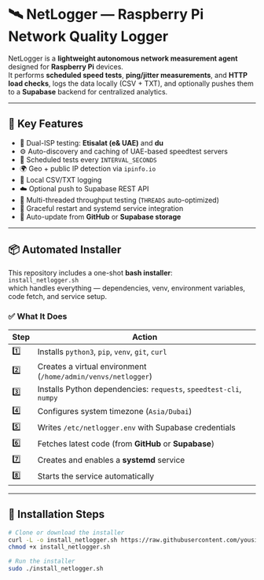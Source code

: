 # 🛰️ NetLogger — Raspberry Pi Network Quality Logger

NetLogger is a **lightweight autonomous network measurement agent** designed for **Raspberry Pi** devices.  
It performs **scheduled speed tests**, **ping/jitter measurements**, and **HTTP load checks**, logs the data locally (CSV + TXT), and optionally pushes them to a **Supabase** backend for centralized analytics.

---

## 🚀 Key Features

- 📡 Dual-ISP testing: **Etisalat (e& UAE)** and **du**
- ⚙️ Auto-discovery and caching of UAE-based speedtest servers  
- 🔁 Scheduled tests every `INTERVAL_SECONDS`
- 🌍 Geo + public IP detection via `ipinfo.io`
- 💾 Local CSV/TXT logging
- ☁️ Optional push to Supabase REST API
- 🧵 Multi-threaded throughput testing (`THREADS` auto-optimized)
- 🧠 Graceful restart and systemd service integration
- 🔄 Auto-update from **GitHub** or **Supabase storage**

---

## 📦 Automated Installer

This repository includes a one-shot **bash installer**:  
`install_netlogger.sh`  
which handles everything — dependencies, venv, environment variables, code fetch, and service setup.

### ✅ What It Does

| Step | Action |
|------|--------|
| 1️⃣ | Installs `python3`, `pip`, `venv`, `git`, `curl` |
| 2️⃣ | Creates a virtual environment (`/home/admin/venvs/netlogger`) |
| 3️⃣ | Installs Python dependencies: `requests`, `speedtest-cli`, `numpy` |
| 4️⃣ | Configures system timezone (`Asia/Dubai`) |
| 5️⃣ | Writes `/etc/netlogger.env` with Supabase credentials |
| 6️⃣ | Fetches latest code (from **GitHub** or **Supabase**) |
| 7️⃣ | Creates and enables a **systemd** service |
| 8️⃣ | Starts the service automatically |

---

## 🧰 Installation Steps

```bash
# Clone or download the installer
curl -L -o install_netlogger.sh https://raw.githubusercontent.com/yousif-aljasmi/netlogger/main/install_netlogger.sh
chmod +x install_netlogger.sh

# Run the installer
sudo ./install_netlogger.sh
